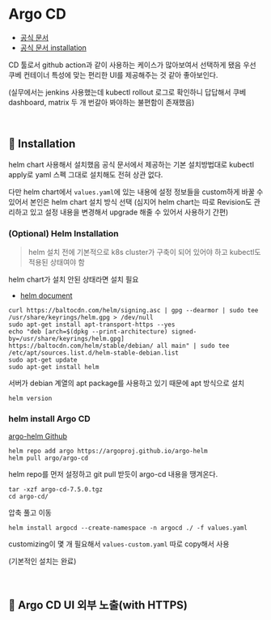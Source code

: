# Argo CD

- [공식 문서](https://argo-cd.readthedocs.io/en/stable/) 
- [공식 문서 installation](https://argo-cd.readthedocs.io/en/stable/getting_started/)

CD 툴로서 github action과 같이 사용하는 케이스가 많아보여서 선택하게 됐음
우선 쿠베 컨테이너 특성에 맞는 편리한 UI를 제공해주는 것 같아 좋아보인다.

(실무에서는 jenkins 사용했는데 kubectl rollout 로그로 확인하니 답답해서 쿠베 dashboard, matrix 두 개 번갈아 봐야하는 불편함이 존재했음)

<br>

## :pushpin: Installation

helm chart 사용해서 설치했음
공식 문서에서 제공하는 기본 설치방법대로 kubectl apply로 yaml 스펙 그대로 설치해도 전혀 상관 없다.

다만 helm chart에서 `values.yaml`에 있는 내용에 설정 정보들을 custom하게 바꿀 수 있어서 본인은 helm chart 설치 방식 선택
(심지어 helm chart는 따로 Revision도 관리하고 있고 설정 내용을 변경해서 upgrade 해줄 수 있어서 사용하기 간편)

### (Optional) Helm Installation

> helm 설치 전에 기본적으로 k8s cluster가 구축이 되어 있어야 하고 
> kubectl도 적용된 상태여야 함

helm chart가 설치 안된 상태라면 설치 필요
- [helm document](https://helm.sh/docs/intro/install/)

```shell
curl https://baltocdn.com/helm/signing.asc | gpg --dearmor | sudo tee /usr/share/keyrings/helm.gpg > /dev/null
sudo apt-get install apt-transport-https --yes
echo "deb [arch=$(dpkg --print-architecture) signed-by=/usr/share/keyrings/helm.gpg] https://baltocdn.com/helm/stable/debian/ all main" | sudo tee /etc/apt/sources.list.d/helm-stable-debian.list
sudo apt-get update
sudo apt-get install helm
```
서버가 debian 계열의 apt package를 사용하고 있기 때문에 apt 방식으로 설치

```shell
helm version
```

### helm install Argo CD

[argo-helm Github](https://github.com/argoproj/argo-helm/tree/main)

```shell
helm repo add argo https://argoproj.github.io/argo-helm
helm pull argo/argo-cd
```
helm repo를 먼저 설정하고 git pull 받듯이 argo-cd 내용을 땡겨온다.

```shell
tar -xzf argo-cd-7.5.0.tgz
cd argo-cd/
```
압축 풀고 이동

```shell
helm install argocd --create-namespace -n argocd ./ -f values.yaml
```
customizing이 몇 개 필요해서 `values-custom.yaml` 따로 copy해서 사용

(기본적인 설치는 완료)

<br>

## :pushpin: Argo CD UI 외부 노출(with HTTPS)

